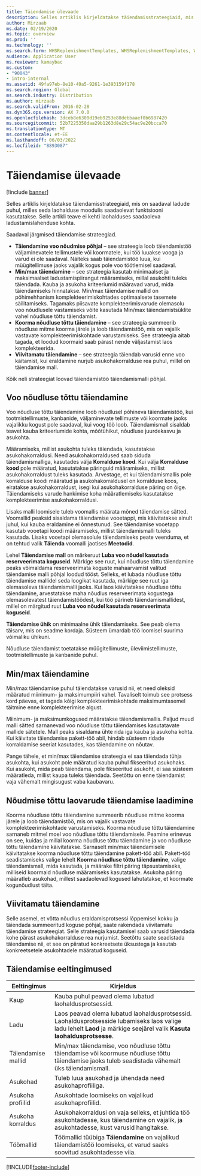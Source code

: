 ```yaml
---
title: Täiendamise ülevaade
description: Selles artiklis kirjeldatakse täiendamisstrateegiaid, mis on saadaval ladude puhul, milles seda laohalduse moodulis saadaolevat funktsiooni kasutatakse.
author: Mirzaab
ms.date: 02/19/2020
ms.topic: overview
ms.prod: ''
ms.technology: ''
ms.search.form: WHSReplenishmentTemplates, WHSReplenishmentTemplates, WHSInventFixedLocation, WHSRequestType
audience: Application User
ms.reviewer: kamaybac
ms.custom:
- "90043"
- intro-internal
ms.assetid: 49fa97eb-8e10-49a5-9261-1e393159f178
ms.search.region: Global
ms.search.industry: Distribution
ms.author: mirzaab
ms.search.validFrom: 2016-02-28
ms.dyn365.ops.version: AX 7.0.0
ms.openlocfilehash: 3dceb8e6300d19eb9253e88debbaaef0b6987420
ms.sourcegitcommit: 52b7225350daa29b1263d8e29c54ac9e20bcca70
ms.translationtype: MT
ms.contentlocale: et-EE
ms.lasthandoff: 06/03/2022
ms.locfileid: "8893087"
---
```

# <a name="replenishment-overview"></a>Täiendamise ülevaade

[!include [banner](../includes/banner.md)]

Selles artiklis kirjeldatakse täiendamisstrateegiaid, mis on saadaval ladude puhul, milles seda laohalduse moodulis saadaolevat funktsiooni kasutatakse. Selle artikli teave ei kehti laohalduses saadaoleva ladustamislahenduse kohta.

Saadaval järgmised täiendamise strateegiad.

- **Täiendamine voo nõudmise põhjal** – see strateegia loob täiendamistöö väljaminevatele tellimustele või koormatele, kui töö luuakse vooga ja varud ei ole saadaval. Näiteks saab täiendamistöö luua, kui müügitellimuse jaoks vajalik kogus pole voo töötlemisel saadaval.
- **Min/max täiendamine** – see strateegia kasutab minimaalset ja maksimaalset ladustamispiirangut määramiseks, millal asukohti tuleks täiendada. Kauba ja asukoha kriteeriumid määravad varud, mida täiendamiseks hinnatakse. Min/max täiendamise mallid on põhimehhanism komplekteerimiskohtades optimaalsete tasemete säilitamiseks. Tagamaks piisavate komplekteerimisvarude olemasolu voo nõudlusele vastamiseks võite kasutada Min/max täiendamistsüklite vahel nõudluse tõttu täiendamist.
- **Koorma nõudluse tõttu täiendamine** – see strateegia summeerib nõudluse mitme koorma järele ja loob täiendamistöö, mis on vajalik vastavate komplekteerimiskohtade varustamiseks. See strateegia aitab tagada, et loodud koormaid saab pärast nende väljastamist laos komplekteerida.
- **Viivitamatu täiendamine** – see strateegia täiendab varusid enne voo käitamist, kui eraldamine nurjub asukohakorralduse rea puhul, millel on täiendamise mall. 

Kõik neli strateegiat loovad täiendamistöö täiendamismalli põhjal.

## <a name="wave-demand-replenishment"></a>Voo nõudluse tõttu täiendamine
Voo nõudluse tõttu täiendamine loob nõudlusel põhineva täiendamistöö, kui tootmistellimuste, kanbanide, väljaminevate tellimuste või koormate jaoks vajalikku kogust pole saadaval, kui voog töö loob. Täiendamismall sisaldab teavet kauba kriteeriumide kohta, mõõtühikut, nõudluse juurdekasvu ja asukohta. 

Määramiseks, millist asukohta tuleks täiendada, kasutatakse asukohakorraldusi. Need asukohakorraldused saab siduda täiendamismalliga, kasutades välja **Korralduse kood**. Kui välja **Korralduse kood** pole määratud, kasutatakse päringuid määramiseks, millist asukohakorraldust tuleks kasutada. Arvestage, et kui täiendamismallis pole korralduse koodi määratud ja asukohakorraldusel on korralduse koos, eiratakse asukohakorraldust, isegi kui asukohakorralduse päring on õige. Täiendamiseks varude hankimise koha määratlemiseks kasutatakse komplekteerimise asukohakorraldusi. 

Lisaks malli loomisele tuleb voomallis määrata mõned täiendamise sätted. Voomallid peaksid sisaldama täiendamise vooetappi, mis käivitatakse ainult juhul, kui kauba eraldamine ei õnnestunud. See täiendamise vooetapp kasutab vooetapi koodi määramiseks, millist täiendamismalli tuleks kasutada. Lisaks vooetapi olemasolule täiendamiseks peate veenduma, et on tehtud valik **Täienda** voomalli jaotises **Meetodid**. 

Lehel **Täiendamise mall** on märkeruut **Luba voo nõudel kasutada reserveerimata koguseid**. Märkige see ruut, kui nõudluse tõttu täiendamine peaks võimaldama reserveerimata koguste mahaarvamist valitud täiendamise malli põhjal loodud tööst. Selleks, et lubada nõudluse tõttu täiendamise mallidel seda loogikat kasutada, märkige see ruut iga olemasoleva täiendamismalli jaoks. Kui laos käivitatakse nõudluse tõttu täiendamine, arvestatakse maha nõudlus reserveerimata kogustega olemasolevatest täiendamistöödest, kui töö pärineb täiendamismallidest, millel on märgitud ruut **Luba voo nõudel kasutada reserveerimata koguseid**.

**Täiendamise ühik** on minimaalne ühik täiendamiseks. See peab olema täisarv, mis on seadme kordaja. Süsteem ümardab töö loomisel suurima võimaliku ühikuni.

Nõudluse täiendamist toetatakse müügitellimuste, üleviimistellimuste, tootmistellimuste ja kanbanide puhul. 

## <a name="minmax-replenishment"></a>Min/max täiendamine
Min/max täiendamise puhul täiendatakse varusid nii, et need oleksid määratud miinimum- ja maksimumpiiri vahel. Tavaliselt toimub see protsess kord päevas, et tagada kõigi komplekteerimiskohtade maksimumtasemel täitmine enne komplekteerimise algust. 

Miinimum- ja maksimumkogused määratakse täiendamismallis. Paljud muud malli sätted sarnanevad voo nõudluse tõttu täiendamises kasutatavate mallide sätetele. Mall peaks sisaldama ühte rida iga kauba ja asukoha kohta. Kui käivitate täiendamise pakett-töö abil, hindab süsteem ridade korraldamise seeriat kasutades, kas täiendamine on nõutav. 

Pange tähele, et min/max täiendamise strateegia ei saa täiendada tühja asukohta, kui asukoht pole määratud kauba puhul fikseeritud asukohaks. Kui asukoht, mida peab täiendama, pole fikseeritud asukoht, ei saa süsteem määratleda, millist kaupa tuleks täiendada. Seetõttu on enne täiendamist vaja vähemalt mingisugust vaba kaubavaru.

## <a name="load-demand-replenishment"></a>Nõudmise tõttu laovarude täiendamise laadimine
Koorma nõudluse tõttu täiendamine summeerib nõudluse mitme koorma järele ja loob täiendamistöö, mis on vajalik vastavate komplekteerimiskohtade varustamiseks. Koorma nõudluse tõttu täiendamine sarnaneb mitmel moel voo nõudluse tõttu täiendamisele. Peamine erinevus on see, kuidas ja millal koorma nõudluse tõttu täiendamine ja voo nõudluse tõttu täiendamine käivitatakse. Sarnaselt min/max täiendamisele käivitatakse koorma nõudluse tõttu täiendamine pakett-töö abil. Pakett-töö seadistamiseks valige lehelt **Koorma nõudluse tõttu täiendamine**, valige täiendamismall, mida kasutada, ja määrake filtri päring täpsustamiseks, milliseid koormaid nõudluse määramiseks kasutatakse. Asukoha päring määratleb asukohad, millest saadaolevad kogused lahutatakse, et koormate kogunõudlust täita.

## <a name="immediate-replenishment"></a>Viivitamatu täiendamine
Selle asemel, et võtta nõudlus eraldamisprotsessi lõppemisel kokku ja täiendada summeeritud koguse põhjal, saate rakendada viivitamatu täiendamise strateegiat. Selle strateegia kasutamisel saab varusid täiendada kohe pärast asukohakorralduse rea nurjumist. Seetõttu saate seadistada täiendamise nii, et see on piiratud konkreetsete üksustega ja kasutab konkreetsetele asukohtadele määratud koguseid.

## <a name="replenishment-prerequisites"></a>Täiendamise eeltingimused

|      Eeltingimus       |                                                                                                                                Kirjeldus                                                                                                                                 |
|-------------------------|----------------------------------------------------------------------------------------------------------------------------------------------------------------------------------------------------------------------------------------------------------------------------|
|          Kaup           |                                                                                                        Kauba puhul peavad olema lubatud laohaldusprotsessid.                                                                                                        |
|        Ladu        | Laos peavad olema lubatud laohaldusprotsessid. Laohaldusprotsesside lubamiseks laos valige ladu lehelt <strong>Laod</strong> ja märkige seejärel valik <strong>Kasuta laohaldusprotsesse</strong>. |
| Täiendamise mallid |                                                                   Min/max täiendamise, voo nõudluse tõttu täiendamise või koormuse nõudluse tõttu täiendamise jaoks tuleb seadistada vähemalt üks täiendamismall.                                                                   |
|        Asukohad        |                                                                                                       Tuleb luua asukohad ja ühendada need asukohaprofiiliga.                                                                                                       |
|    Asukoha profiilid    |                                                                                                        Asukohtade loomiseks on vajalikud asukohaprofiilid.                                                                                                        |
|   Asukoha korraldus   |                                                       Asukohakorraldusi on vaja selleks, et juhtida töö asukohtadesse, kus täiendamine on vajalik, ja asukohtadesse, kust varusid hangitakse.                                                        |
|     Töömallid      |                                                   Töömallid tüübiga <strong>Täiendamine</strong> on vajalikud täiendamistöö loomiseks, et varud saaks soovitud asukohtadesse viia.                                                    |



[!INCLUDE[footer-include](../../includes/footer-banner.md)]